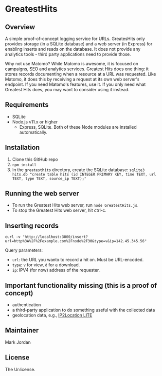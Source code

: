 # GreatestHits

## Overview

A simple proof-of-concept logging service for URLs. GreatesHits only provides storage (in a SQLite database) and a web server (in Express) for enabling inserts and reads on the database. It does not provide any analytics tools - third party applications need to provide those.

Why not use Matomo? While Matomo is awesome, it is focused on campaigns, SEO and analytics services. Greatest Hits does one thing: it stores records documenting when a resource at a URL was requested. Like Matomo, it does this by receiving a request at its own web server's endpoint. If you need Matomo's features, use it. If you only need what Greatest Hits does, you may want to consider using it instead.

## Requirements

* SQLite
* Node.js v11.x or higher
   * Express, SQLite. Both of these Node modules are installed automatically.

## Installation

1. Clone this GitHub repo
1. `npm install`
1. In the `greatesthits` directory, create the SQLite database: `sqlite3 hits.db "create table hits (id INTEGER PRIMARY KEY, time TEXT, url TEXT, type TEXT, source_ip TEXT);"`

## Running the web server

* To run the Greatest Hits web server, run `node GreatestHits.js`.
* To stop the Greatest Hits web server, hit ctrl-c.

## Inserting records

`curl -v "http://localhost:3000/insert?url=http%3A%2F%2Fexample.com%2Fnode%2F30&type=v&ip=142.45.345.56"`

Query parameters:

* `url`: the URL you wanto to record a hit on. Must be URL-encoded.
* `type`: `v` for view, `d` for a download.
* `ip`: IPV4 (for now) address of the requester.

## Important functionality missing (this is a proof of concept)

* authentication
* a third-party application to do something useful with the collected data
* geolocation data, e.g., [IP2Location LITE](https://lite.ip2location.com/database/ip-country)

## Maintainer

Mark Jordan

## License

The Unlicense.
